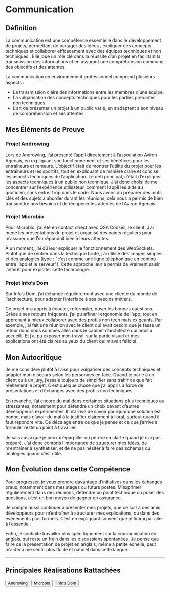# Communication

## Définition

La  communication  est une compétence essentielle dans le développement de projets, permettant de  partager des idées ,  expliquer des concepts techniques  et  collaborer efficacement  avec des équipes  techniques et non techniques . Elle joue un rôle clé dans la réussite d’un projet en facilitant la transmission des informations et en assurant une compréhension commune des objectifs et des attentes.  

La communication en environnement professionnel comprend plusieurs aspects :  
-  La transmission claire des informations  entre les membres d’une équipe.  
-  La vulgarisation des concepts techniques  pour les parties prenantes non techniques.  
-  L’art de présenter un projet  à un public varié, en s’adaptant à son niveau de compréhension et ses attentes.


## Mes Éléments de Preuve

### Projet Androwing  

Lors de Androwing, j’ai présenté l’appli directement à l’association Aviron Agenais, en expliquant son fonctionnement et ses bénéfices pour les entraîneurs et rameurs. L’objectif était de  montrer l’utilité du projet  pour les entraîneurs et les sportifs, tout en  expliquant de manière claire et concise  les aspects techniques de l’application.
Le défi principal, c’était d’expliquer les aspects techniques à un public non technique. J’ai donc choisi de me concentrer sur l’expérience utilisateur, comment l’appli les aide au quotidien, sans entrer trop dans le code. Nous avons dû préparer des mots clés et des sujets à aborder durant les réunions, cela nous a permis de bien transmettre nos besoins et de récupérer les attentes de l’Aviron Agenais.



###  Projet Microbio  

Pour Microbio, j’ai été en contact direct avec QSA Conseil, le client. J’ai mené les présentations du projet et organisé des points réguliers pour m’assurer que l’on répondait bien à leurs attentes.

À un moment, j’ai dû leur expliquer le fonctionnement des WebSockets. Plutôt que de rentrer dans la technique brute, j’ai utilisé des images simples et des analogies (type : "c’est comme une ligne téléphonique en continu entre l’app et le serveur"). Cette approche leur a permis de vraiment saisir l’intérêt pour exploiter cette technologie.



### Projet Info’s Dom  

Sur Info’s Dom, j’ai échangé régulièrement avec une cliente du monde de l’architecture, pour adapter l’interface à ses besoins métiers.

Ce projet m’a appris à écouter, reformuler, poser les bonnes questions. Grâce à ses retours fréquents, j’ai pu affiner l’ergonomie de l’app, tout en apprenant à mieux collaborer avec des profils non tech mais exigeants. Par exemple, j’ai fait une réunion avec le client qui avait besoin que je fasse un retour donc nous sommes allés dans le cabinet d’architecte qui nous a accueilli. Et j’ai pu exposer mon travail sur la partie visuel et mes explications ont été claires au yeux du client qui m’avait félicité.


## Mon Autocritique

Je me considère plutôt à l’aise pour vulgariser des concepts techniques et adapter mon discours selon les personnes en face. Quand je parle à un client ou à un jury, j’essaie toujours de simplifier sans trahir ce que fait réellement le projet. C’est quelque chose que j’ai appris à force de présentations et d’échanges avec des profils non techniques.

En revanche, j’ai encore du mal dans certaines situations plus techniques ou stressantes, notamment pour défendre un choix devant d’autres développeurs expérimentés. Il m’arrive de savoir pourquoi une solution est bonne, mais d’avoir du mal à la justifier clairement à l’oral, surtout quand il faut répondre vite. Ce décalage entre ce que je pense et ce que j’arrive à formuler reste un point à travailler.

Je sais aussi que je peux m’éparpiller ou perdre en clarté quand je n’ai pas préparé. J’ai donc compris l’importance de structurer mes idées, de m’entraîner à synthétiser, et de ne pas hésiter à faire des schémas ou analogies quand c’est utile.



## Mon Évolution dans cette Compétence
Pour progresser, je veux prendre davantage d’initiatives dans les échanges oraux, notamment dans mes stages ou futurs postes. M’exprimer régulièrement dans des réunions, défendre un point technique ou poser des questions, c’est un bon moyen de gagner en assurance.

Je compte aussi continuer à présenter mes projets, que ce soit à des amis développeurs pour m’entraîner à structurer mes explications, ou dans des événements plus formels. C’est en expliquant souvent que je finirai par aller à l’essentiel.

Enfin, je souhaite travailler plus spécifiquement sur la communication en anglais, qui reste un frein dans les discussions spontanées. Je pense que faire de la présentation de projet en anglais, même à petite échelle, peut m’aider à me sentir plus fluide et naturel dans cette langue.

---
## Principales Réalisations Rattachées

<script>
  import { Button } from 'flowbite-svelte';
</script>

<Button pill href="/projects/androwing" color="alternative">Androwing</Button>
<Button pill href="/projects/microbio" color="alternative">Microbio</Button>
<Button pill href="/projects/infos-dom" color="alternative">Info's Dom</Button>


